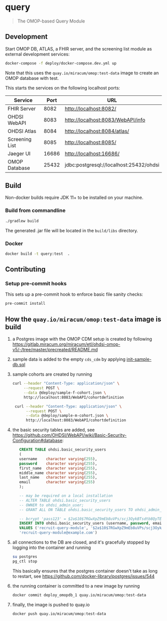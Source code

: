 # query

> The OMOP-based Query Module

## Development

Start OMOP DB, ATLAS, a FHIR server, and the screening list module as external development services:

```sh
docker-compose -f deploy/docker-compose.dev.yml up
```

Note that this uses the `quay.io/miracum/omop:test-data` image to create an OMOP database with test.

This starts the services on the following localhost ports:

| Service        | Port  | URL                                     |
| -------------- | ----- | --------------------------------------- |
| FHIR Server    | 8082  | <http://localhost:8082/>                |
| OHDSI WebAPI   | 8083  | <http://localhost:8083/WebAPI/info>     |
| OHDSI Atlas    | 8084  | <http://localhost:8084/atlas/>          |
| Screening List | 8085  | <http://localhost:8085/>                |
| Jaeger UI      | 16686 | <http://localhost:16686/>               |
| OMOP Database  | 25432 | jdbc:postgresql://localhost:25432/ohdsi |

## Build

Non-docker builds require JDK 11+ to be installed on your machine.

### Build from commandline

```sh
./gradlew build
```

The generated .jar file will be located in the `build/libs` directory.

### Docker

```sh
docker build -t query:test  .
```

## Contributing

### Setup pre-commit hooks

This sets up a pre-commit hook to enforce basic file sanity checks:

```sh
pre-commit install
```

## How the `quay.io/miracum/omop:test-data` image is build

1. a Postgres image with the OMOP CDM setup is created by
   following <https://gitlab.miracum.org/miracum/etl/ohdsi-omop-v5/-/tree/master/precreated/README.md>
1. sample data is added to the empty `cds_cdm` by
   applying [init-sample-db.sql](deploy/init-sample-db.sql)
1. sample cohorts are created by running

   ```sh
   curl --header "Content-Type: application/json" \
        --request POST \
        --data @deploy/sample-f-cohort.json \
        http://localhost:8083/WebAPI/cohortdefinition
   ```

   ```sh
    curl --header "Content-Type: application/json" \
         --request POST \
         --data @deploy/sample-m-cohort.json \
         http://localhost:8083/WebAPI/cohortdefinition
   ```

1. the basic security tables are added,
   see <https://github.com/OHDSI/WebAPI/wiki/Basic-Security-Configuration#database>:

   ```sql
      CREATE TABLE ohdsi.basic_security_users
      (
      username    character varying(255),
      password    character varying(255),
      first_name  character varying(255),
      middle_name character varying(255),
      last_name   character varying(255),
      email       character varying(255)
      );

      -- may be required on a local installation
      -- ALTER TABLE ohdsi.basic_security_users
      -- OWNER to ohdsi_admin_user;
      -- GRANT ALL ON TABLE ohdsi.basic_security_users TO ohdsi_admin_user WITH GRANT OPTION;

      -- bcrypt 'pass123' = $2a$10$7RGwXpZ9mEb8uVPs/scj3OykBTsdtb8QyTE7Os6m8Ty7n56et.1Oy
      INSERT INTO ohdsi.basic_security_users (username, password, email)
      VALUES ('recruit-query-module', '$2a$10$7RGwXpZ9mEb8uVPs/scj3OykBTsdtb8QyTE7Os6m8Ty7n56et.1Oy',
      'recruit-query-module@example.com')
   ```

1. all connections to the DB are closed, and it's gracefully stopped by logging into the container
   and running

   ```sh
   su postgres
   pg_ctl stop
   ```

   This basically ensures that the postgres container doesn't take as long to restart,
   see <https://github.com/docker-library/postgres/issues/544>

1. the running container is committed to a new image by running

   ```sh
   docker commit deploy_omopdb_1 quay.io/miracum/omop:test-data
   ```

1. finally, the image is pushed to quay.io

   ```sh
   docker push quay.io/miracum/omop:test-data
   ```
